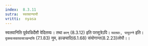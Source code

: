 ```yaml
---
index:  8.3.11
sutra:  स्वतवान्पायौ
vritti:  nyasa
---
```


स्वतवानिति पूर्ववन्निर्देशौ वेदितव्यः। तथा `कान्` (8.3.12) इति परसूत्रेऽपि। `स्वतवाः, पायुरग्ने` इति। `दृक्स्वःसवतवसाञ्छन्दसि` (7.1.83) नुम, हल्ङ्यादि(6.1.68) संयोगान्त(8.2.23)लोपौ।।

